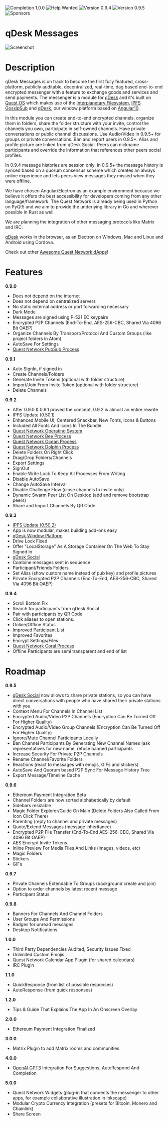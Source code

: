 ![Completion 1.0.0](https://img.shields.io/badge/completion%20v1.0.0-51%25-yellow) ![Help Wanted](https://img.shields.io/badge/%20-help--wanted-%23159818) ![Version 0.9.4](https://img.shields.io/badge/version-0.9.4-green) ![Version 0.9.5](https://img.shields.io/badge/version-0.9.5-blue) ![Sponsors](https://img.shields.io/badge/sponsors-1-orange)

# qDesk Messages

![Screenshot](https://github.com/QuestNetwork/qd-messages-ts/raw/0.9.3/doc/images/0.9.3.png?raw=true)

# Description

qDesk Messages is on track to become the first fully featured, cross-platform, publicly auditable, decentralized, real-time, dag based end-to-end encrypted messenger with a feature to exchange goods and services and send payments. The messenger is a module for [qDesk](qDesk) and it's built on [Quest OS](quest-os-js) which makes use of the [Interplanetary Filesystem](https://ipfs.io), [IPFS GossipSub](https://blog.ipfs.io/2020-05-20-gossipsub-v1.1/) and [qDesk](qDesk), our window platform based on [Angular10](https://angular.io/).

In this module you can create end-to-end encrypted channels, organize them in folders, share the folder structure with your invite, control the channels you own, participate in self-owned channels. Have private conversations or public channel discussions. Use Audio/Video in 0.9.5+ for groups or private conversations. Ban and report users in 0.9.5+. Alias and profile picture are linked from qDesk Social. Peers can nickname participants and override the information that references other peers social profiles. 

In 0.9.4 message histories are session only. In 0.9.5+ the message history is synced based on a quorum consensus scheme which creates an always online experience and lets peers view messages they missed when they were offline.

We have chosen Angular/Electron as an example environment because we believe it offers the best accessibility for developers coming from any other language/framework. The Quest Network is already being used in Python on PyQt5 and we aim to provide the underlying library in Go and wherever possible in Rust as well.

We are planning the integration of other messaging protocols like Matrix and IRC.

[qDesk](qDesk) works in the browser, as an Electron on Windows, Mac and Linux and Android using Cordova.

Check out other [Awesome Quest Network dApps](https://github.com/QuestNetwork/awesome/blob/master/README.md)!

# Features

**0.9.0**
- Does not depend on the internet
- Does not depend on centralized servers
- No static external address or port forwarding necessary
- Dark Mode
- Messages are signed using P-521 EC keypairs
- Encrypted P2P Channels (End-To-End, AES-256-CBC, Shared Via 4096 Bit OAEP)
- Organize Channels By Transport/Protocol And Custom Groups (like project folders in Atom)
- AutoSave For Settings
- [Quest Network PubSub Process](quest-pubsub-js)

**0.9.1**
- Auto SignIn, if signed in
- Create Channels/Folders
- Generate Invite Tokens (optional with folder structure)
- Import/Join From Invite Token (optional with folder structure)
- Delete Channels

**0.9.2**
- After 0.9.0 & 0.9.1 proved the concept, 0.9.2 is almost an entire rewrite
- IPFS Update (0.50.1)
- Enhanced Mobile UI, Centered Snackbar, New Fonts, Icons & Buttons
- Included All Fonts And Icons In The Bundle
- [Quest Network Operating System](quest-os-js)
- [Quest Network Bee Process](quest-bee-js)
- [Quest Network Ocean Process](quest-ocean-js)
- [Quest Network Dolphin Process](quest-dolphin-js)
- Delete Folders On Right Click
- Drag/Drop Folders/Channels
- Export Settings
- SignOut
- Enable Write Lock To Keep All Processes From Writing
- Disable AutoSave
- Change AutoSave Interval
- Disable Challenge Flow (close channels to invite only)
- Dynamic Swarm Peer List On Desktop (add and remove bootstrap peers)
- Share and Import Channels By QR Code

**0.9.3**
- [IPFS Update (0.50.2)](https://ipfs.io)
- App is now modular, makes building add-ons easy
- [qDesk Window Platform](https://qDesk.org)
- Drive Lock Fixed
- Offer "LocalStorage" As A Storage Container On The Web To Stay Signed In
- [qDesk Social](qd-social-ts)
- Combine messages sent in sequence
- Participant/Friends Folders
- Set Alias (show custom name instead of pub key) and profile pictures
- Private Encrypted P2P Channels (End-To-End, AES-256-CBC, Shared Via 4096 Bit OAEP)

**0.9.4**
- Scroll Bottom Fix
- Search for participants from qDesk Social
- Pair with participants by QR Code
- Click aliases to open stations.
- Online/Offline Status
- Improved Participant List
- Improved Favorites
- Encrypt Settings/Files
- [Quest Network Coral Process](quest-coral-js)
- Offline Participants are semi transparent and end of list

# Roadmap

**0.9.5**
- [qDesk Social](qd-social-ts) now allows to share private stations, so you can have direct conversations with people who have shared their private stations with you.
- Context Menu For Channels In Channel List
- Encrypted Audio/Video P2P Channels (Encryption Can Be Turned Off For Higher Quality)
- Encrypted Audio/Video Group Channels (Encryption Can Be Turned Off For Higher Quality)
- Ignore/Mute Channel Participants Locally
- Ban Channel Participants By Generating New Channel Names (ask representatives for new name, refuse banned participants
- Increase Security For Private P2P Channels
- Rename Channel/Favorite Folders
- Reactions (react to messages with emojis, GIFs and stickers)
- AutoSave And Quorum based P2P Sync For Message History Tree
- Export Message/Timeline Cache

**0.9.6**
- Ethereum Payment Integration Beta
- Channel Folders are now sorted alphabetically by default
- Sidebars resizable
- Magic Folder Explorer/Guide On Main (Delete Folders Also Called From Icon Click There)
- Parenting (reply to channel and private messages)
- Quote/Extend Messages (message inheritance)
- Encrypted P2P File Transfer (End-To-End AES-256-CBC, Shared Via 4096 Bit OAEP)
- AES Encrypt Invite Tokens
- Inline Preview For Media Files And Links (images, videos, etc)
- Magic Folders 
- Stickers
- GIFs


**0.9.7**
- Private Channels Extendable To Groups (background create and join)
- Option to order channels by latest recent message
- Participant Status

**0.9.8**
- Banners For Channels And Channel Folders
- User Groups And Permissions
- Badges for unread messages
- Desktop Notifications

**1.0.0**
- Third Party Dependencies Audited, Security Issues Fixed
- Unlimited Custom Emojis
- Quest Network Calendar App Plugin (for shared calendars)
- IRC Plugin

**1.1.0**
- QuickResponse (from list of possible responses)
- AutoResponse (from quick responses)

**1.2.0**
- Tips & Guide That Explains The App In An Onscreen Overlay

**2.0.0**
- Ethereum Payment Integration Finalized

**3.0.0**
- Matrix Plugin to add Matrix rooms and communities

**4.0.0**
- [OpenAI GPT3](https://en.wikipedia.org/wiki/GPT-3) Integration For Suggestions, AutoRespond And Completion

**5.0.0**
- Quest Network Widgets (plug-in that connects the messenger to other apps, for example collaborative illustration in Inkscape)
- Modular Crypto Currency Integration (presets for Bitcoin, Monero and Chainlink)
- Share Screen
